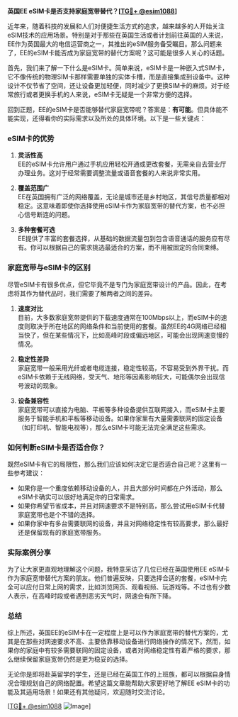 **英国EE eSIM卡是否支持家庭宽带替代？[[TG💪+ @esim1088](https://t.me/s/esim1088)]**

近年来，随着科技的发展和人们对便捷生活方式的追求，越来越多的人开始关注eSIM技术的应用场景。特别是对于那些在英国生活或者计划前往英国的人来说，EE作为英国最大的电信运营商之一，其推出的eSIM服务备受瞩目。那么问题来了，EE的eSIM卡能否成为家庭宽带的替代方案呢？这可能是很多人关心的话题。

首先，我们来了解一下什么是eSIM卡。简单来说，eSIM卡是一种嵌入式SIM卡，它不像传统的物理SIM卡那样需要单独的实体卡槽，而是直接集成到设备中。这种设计不仅节省了空间，还让设备更加轻便，同时减少了更换SIM卡的麻烦。对于经常旅行或者更换手机的人来说，eSIM卡无疑是一个非常方便的选择。

回到正题，EE的eSIM卡是否能够替代家庭宽带呢？答案是：**有可能**。但具体能不能实现，还得看你的实际需求以及所处的具体环境。以下是一些关键点：

### eSIM卡的优势

1. **灵活性高**  
   EE的eSIM卡允许用户通过手机应用轻松开通或更改套餐，无需亲自去营业厅办理业务。这对于经常需要调整流量或语音套餐的人来说非常实用。

2. **覆盖范围广**  
   EE在英国拥有广泛的网络覆盖，无论是城市还是乡村地区，其信号质量都相对稳定。这意味着即使你选择使用eSIM卡作为家庭宽带的替代方案，也不必担心信号断连的问题。

3. **多种套餐可选**  
   EE提供了丰富的套餐选择，从基础的数据流量包到包含语音通话的服务应有尽有。你可以根据自己的需求挑选最适合的方案，而不用被固定的合同束缚。

### 家庭宽带与eSIM卡的区别

尽管eSIM卡有很多优点，但它毕竟不是专门为家庭宽带设计的产品。因此，在考虑将其作为替代品时，我们需要了解两者之间的差异。

1. **速度对比**  
   目前，大多数家庭宽带提供的下载速度通常在100Mbps以上，而eSIM卡的速度则取决于所在地区的网络条件和当前使用的套餐。虽然EE的4G网络已经相当快了，但在某些情况下，比如高峰时段或偏远地区，可能会出现网速变慢的情况。

2. **稳定性差异**  
   家庭宽带一般采用光纤或者电缆连接，稳定性较高，不容易受到外界干扰。而eSIM卡依赖于无线网络，受天气、地形等因素影响较大，可能偶尔会出现信号波动的现象。

3. **设备兼容性**  
   家庭宽带可以直接为电脑、平板等多种设备提供互联网接入，而eSIM卡主要服务于智能手机和平板等移动设备。如果你家里有大量需要联网的固定设备（如打印机、智能电视等），那么eSIM卡可能无法完全满足这些需求。

### 如何判断eSIM卡是否适合你？

既然eSIM卡有它的局限性，那么我们应该如何决定它是否适合自己呢？这里有一些参考建议：

- 如果你是一个重度依赖移动设备的人，并且大部分时间都在户外活动，那么eSIM卡确实可以很好地满足你的日常需求。
- 如果你希望节省成本，并且对网速要求不是特别高，那么尝试用eSIM卡代替家庭宽带也是个不错的选择。
- 如果你家中有多台需要联网的设备，并且对网络稳定性有较高要求，那么最好还是保留现有的家庭宽带服务。

### 实际案例分享

为了让大家更直观地理解这个问题，我特意采访了几位已经在英国使用EE eSIM卡作为家庭宽带替代方案的朋友。他们普遍反映，只要选择合适的套餐，eSIM卡完全可以应付日常上网的需求，比如浏览网页、观看视频、玩游戏等。不过也有少数人表示，在高峰时段或者遇到恶劣天气时，网速会有所下降。

### 总结

综上所述，英国EE的eSIM卡在一定程度上是可以作为家庭宽带的替代方案的，尤其是在那些对网速要求不高、主要依靠移动设备进行网络操作的情况下。然而，如果你的家庭中有较多需要联网的固定设备，或者对网络稳定性有着严格的要求，那么继续保留家庭宽带仍然是更为稳妥的选择。

无论你是即将赴英留学的学生，还是已经在英国工作的上班族，都可以根据自身情况合理规划自己的网络配置。希望这篇文章能帮助大家更好地了解EE eSIM卡的功能及其适用场景！如果还有其他疑问，欢迎随时交流讨论。

[[TG💪+ @esim1088](https://t.me/s/esim1088) ![Image](https://i.postimg.cc/4NQfJmqS/Snipaste-2025-05-13-00-14-12.png)]